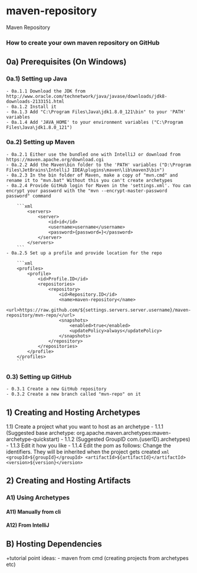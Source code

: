 # maven-repository
Maven Repository

### How to create your own maven repository on GitHub

## 0a) Prerequisites (On Windows)

### 0a.1) Setting up Java
	- 0a.1.1 Download the JDK from http://www.oracle.com/technetwork/java/javase/downloads/jdk8-downloads-2133151.html
	- 0a.1.2 Install it
	- 0a.1.3 Add "C:\Program Files\Java\jdk1.8.0_121\bin" to your 'PATH' variables
	- 0a.1.4 Add 'JAVA_HOME' to your environment variables ("C:\Program Files\Java\jdk1.8.0_121")

### 0a.2) Setting up Maven
	- 0a.2.1 Either use the bundled one with IntelliJ or download from https://maven.apache.org/download.cgi
	- 0a.2.2 Add the Maven\bin folder to the 'PATH' variables ("D:\Program Files\JetBrains\IntelliJ IDEA\plugins\maven\lib\maven3\bin")
	- 0a.2.3 In the bin folder of Maven, make a copy of "mvn.cmd" and rename it to "mvn.bat" Without this you can't create archetypes
	- 0a.2.4 Provide GitHub login for Maven in the 'settings.xml'. You can encrypt your password with the "mvn --encrypt-master-password password" command

		```xml
		    <servers>
	        	<server>
		            <id>id</id>
		            <username>username</username>
		            <password>{password=}</password>
        		</server>
    		</servers>
		```
	- 0a.2.5 Set up a profile and provide location for the repo

		```xml
	    <profiles>
	        <profile>
	            <id>Profile.ID</id>
	            <repositories>
	                <repository>
	                    <id>Repository.ID</id>
	                    <name>maven-repository</name>
	                    <url>https://raw.github.com/${settings.servers.server.username}/maven-repository/mvn-repo/</url>
	                    <snapshots>
	                        <enabled>true</enabled>
	                        <updatePolicy>always</updatePolicy>
	                    </snapshots>
	                </repository>
	            </repositories>
	        </profile>
	    </profiles>
		```

### 0.3) Setting up GitHub
	- 0.3.1 Create a new GitHub repository
	- 0.3.2 Create a new branch called "mvn-repo" on it

## 1) Creating and Hosting Archetypes

1.1) Create a project what you want to host as an archetype
	- 1.1.1 (Suggested base archetype: org.apache.maven.archetypes:maven-archetype-quickstart)
	- 1.1.2 (Suggested GroupID com.{userID}.archetypes)
	- 1.1.3 Edit it how you like
	- 1.1.4 Edit the pom as follows:
		Change the identifiers. They will be inherited when the project gets created
		```xml
			<groupId>${groupId}</groupId>
			<artifactId>${artifactId}</artifactId>
			<version>${version}</version>
		```

## 2) Creating and Hosting Artifacts












### A1) Using Archetypes

#### A11) Manually from cli

#### A12) From IntelliJ

## B) Hosting Dependencies



+tutorial point ideas:
 	- maven from cmd (creating projects from archetypes etc)